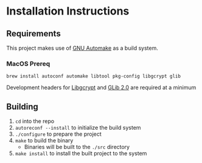 # Installation Instructions

## Requirements

This project makes use of [GNU Automake](https://www.gnu.org/software/automake/) as a build system.

### MacOS Prereq

    brew install autoconf automake libtool pkg-config libgcrypt glib

Development headers for [Libgcrypt](https://www.gnupg.org/software/libgcrypt/index.html) and [GLib 2.0](https://docs.gtk.org/glib/)
are required at a minimum

## Building

1. `cd` into the repo
2. `autoreconf --install` to initialize the build system
3. `./configure` to prepare the project
4. `make` to build the binary
   - Binaries will be built to the `./src` directory
5. `make install` to install the built project to the system
